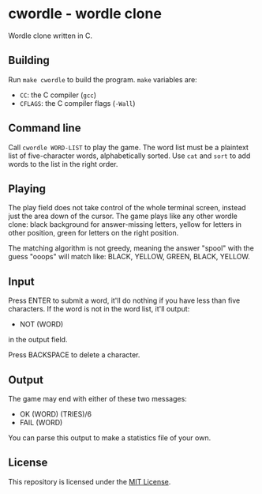 # cwordle - wordle clone

Wordle clone written in C.

## Building

Run `make cwordle` to build the program. `make` variables are:

- `CC`: the C compiler (`gcc`)
- `CFLAGS`: the C compiler flags (`-Wall`)

## Command line

Call `cwordle WORD-LIST` to play the game. The word list must be a plaintext
list of five-character words, alphabetically sorted. Use `cat` and `sort`
to add words to the list in the right order.

## Playing

The play field does not take control of the whole terminal screen, instead just
the area down of the cursor. The game plays like any other wordle clone: black
background for answer-missing letters, yellow for letters in other position,
green for letters on the right position.

The matching algorithm is not greedy, meaning the answer "spool" with the guess
"ooops" will match like: BLACK, YELLOW, GREEN, BLACK, YELLOW.

## Input

Press ENTER to submit a word, it'll do nothing if you have less than five
characters. If the word is not in the word list, it'll output:

- NOT (WORD)

in the output field.

Press BACKSPACE to delete a character.

## Output

The game may end with either of these two messages:

- OK (WORD) (TRIES)/6
- FAIL (WORD)

You can parse this output to make a statistics file of your own.

## License

This repository is licensed under the [MIT
License](https://opensource.org/licenses/MIT).
